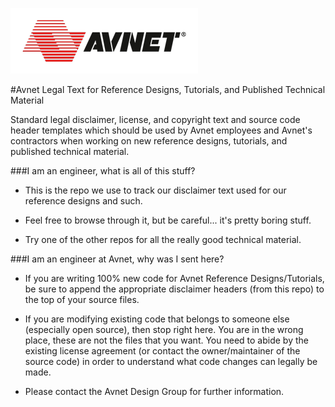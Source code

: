 ![Alt text](avnet_logo.png?raw=true "Avnet")

#Avnet Legal Text for Reference Designs, Tutorials, and Published Technical Material

Standard legal disclaimer, license, and copyright text and source code header templates which should be used by Avnet employees and Avnet's contractors when working on new reference designs, tutorials, and published technical material.


###I am an engineer, what is all of this stuff?

- This is the repo we use to track our disclaimer text used for our reference designs and such.

- Feel free to browse through it, but be careful... it's pretty boring stuff.

- Try one of the other repos for all the really good technical material.


###I am an engineer at Avnet, why was I sent here?

- If you are writing 100% new code for Avnet Reference Designs/Tutorials, be sure to append the appropriate disclaimer headers (from this repo) to the top of your source files.

- If you are modifying existing code that belongs to someone else (especially open source), then stop right here.  You are in the wrong place, these are not the files that you want.  You need to abide by the existing license agreement (or contact the owner/maintainer of the source code) in order to understand what code changes can legally be made.

- Please contact the Avnet Design Group for further information.
